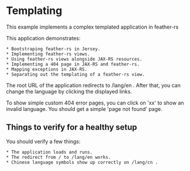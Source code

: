 # Templating #

This example implements a complex templated application in feather-rs

This application demonstrates:

    * Bootstraping feather-rs in Jersey.
    * Implementing feather-rs views.
    * Using feather-rs views alongside JAX-RS resources.
    * Implementing a 404 page in JAX-RS and feather-rs.
    * Mapping exceptions in JAX-RS.
    * Separating out the templating of a feather-rs view.

The root URL of the application redirects to /lang/en . After that, you
can change the language by clicking the displayed links.

To show simple custom 404 error pages, you can click on 'xx' to show
an invalid language. You should get a simple 'page not found' page.

## Things to verify for a healthy setup ##

You should verify a few things:

    * The application loads and runs.
    * The redirect from / to /lang/en works.
    * Chinese language symbols show up correctly on /lang/cn .
